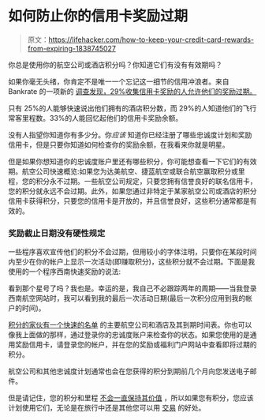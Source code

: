 # 如何防止你的信用卡奖励过期

> 原文：<https://lifehacker.com/how-to-keep-your-credit-card-rewards-from-expiring-1838745027>

你总是使用你的航空公司或酒店积分吗？你知道它们有没有有效期吗？



如果你毫无头绪，你肯定不是唯一一个忘记这一细节的信用冲浪者。来自 Bankrate 的一项新的 [调查发现，29%收集信用卡奖励的人允许他们的奖励过期。](https://www.bankrate.com/credit-cards/rewards/#survey)

只有 25%的人能够快速说出他们拥有的酒店积分数，而 29%的人知道他们的飞行常客里程数。33%的人能回忆起他们的信用卡奖励余额。

没有人指望你知道你有多少分。你*应该* 知道你已经注册了哪些忠诚度计划和奖励信用卡，但是只要你知道如何检查你的奖励余额，在我看来你就是明星。

但是如果你想知道你的忠诚度账户里还有哪些积分，你可能想查看一下它们的有效期。航空公司快速概览:如果您为达美航空、捷蓝航空或联合航空赢取积分或里程，您的积分永不过期。一些航空公司规定，只要您拥有信誉良好的联名信用卡，您的积分就永远不会过期。此外，如果您通过非特定于某家航空公司或酒店的积分信用卡获得积分，只要您的信用卡是开放的，并且信誉良好，这些积分通常都是有效的。

### 奖励截止日期没有硬性规定

一些程序喜欢宣传他们的积分不会过期，但用较小的字体注明，只要你在某段时间内至少在你的帐户上显示一次活动(即赚取积分)，这些积分就不会过期。下面是我使用的一个程序西南快速奖励的说法:

看到那个星号了吗？我也是。幸运的是，我自己不必跟踪两年的周期——当我登录西南航空网站时，我可以看到我的最后一次活动日期(最后一次积分应用到我的帐户的时间)。

[积分的家伙有一个快速的名单](https://thepointsguy.com/guide/keep-points-and-miles-from-expiring/) 的主要航空公司和酒店及其到期时间表。你也可以像我上面做的那样，通过登录你的忠诚度账户来检查你的状态。如果您使用的是通用奖励信用卡，请登录您的帐户，并在您的奖励或福利门户网站中查看即将过期的积分。

航空公司和其他忠诚度计划通常也会在您获得的积分到期前几个月向您发送电子邮件。

但是请记住，您的积分和里程 [不会一直保持其价值](https://twocents.lifehacker.com/dont-hoard-your-credit-card-points-1832859143) ，所以如果您有积分，您应该计划使用它们，无论是在旅行中还是其他您可以用 [交易](https://twocents.lifehacker.com/everything-you-can-do-with-your-airline-miles-before-th-1836419056) 的好处。